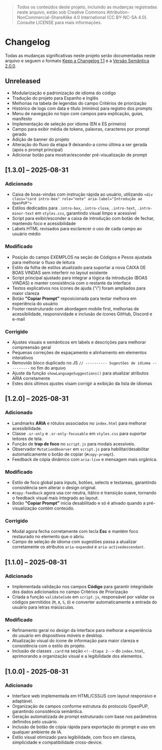 > Todos os conteúdos deste projeto, incluindo as mudanças registradas neste arquivo, estão sob Creative Commons Attribution-NonCommercial-ShareAlike 4.0 International (CC BY-NC-SA 4.0). Consulte LICENSE para mais informações.

# Changelog

Todas as mudanças significativas neste projeto serão documentadas neste arquivo e seguem o formato [Keep a Changelog 1.1](https://keepachangelog.com/pt-BR/1.1.0/) e a [Versão Semântica 2.0.0](https://semver.org/lang/pt-BR/).


## Unreleased
-  Modularização e padronização de idioma do código
-  Tradução do projeto para  Espanho e Inglês
-  Melhorias na tabela de legendas do campo Critérios de priorização
-  Histórico de logs com data e título (minímo) para registro dos prompts
-  Menu de navegação no topo com campos para explicação, guias, manifesto
-  Implementação de seleção por idioma (EN e ES primeiro)
-  Campo para exibir média de tokens, palavras, caracteres por prompt gerado
-  Adição de banner do projeto
-  Alteração do fluxo da etapa 9 deixando-a como última a ser gerada (após o prompt principal)
-  Adicionar botão para mostrar/esconder pré-visualização de prompt
  

## [1.3.0] – 2025-08-31
### Adicionado
- Caixa de boas-vindas com instrução rápida ao usuário, utilizando `<div class="card intro-box" role="note" aria-label="Introdução ao OpenPUP">`
- Estilos dedicados para `.intro-box`, `.intro-close`, `.intro-text`, `.intro-minor-text` em `styles.css`, garantindo visual limpo e acessível
- Script para exibir/esconder a caixa de introdução com botão de fechar, mantendo foco e acessibilidade
- Labels HTML revisados para esclarecer o uso de cada campo ao usuário médio

### Modificado
- Posição do campo EXEMPLOS na seção de Códigos e Pesos ajustada para melhorar o fluxo de leitura
- Estilo da folha de estilos atualizado para suportar a nova CAIXA DE BOAS VINDAS sem interferir no layout existente
- Script principal ajustado para integrar a lógica da introdução (BOAS VINDAS) e manter consistência com o restante da interface
- Textos explicativos nos ícones de ajuda ("i") foram ampliados para maior clareza
- Botão **"Copiar Prompt"** reposicionada para testar melhora em experiência do usuário
- Footer reestruturado com abordagem mobile first, melhorias de acessibilidade, responsividade e inclusão de ícones GitHub, Discord e e-mail

### Corrigido
- Ajustes visuais e semânticos em labels e descrições para melhorar compreensão geral
- Pequenas correções de espaçamento e alinhamento em elementos interativos
- Removido bloco duplicado no JS `// ---------- Sugestões de idioma ----------` no fim do arquivo
- Ajuste da função `showLanguageSuggestions()` para atualizar atributos ARIA corretamente
- Estes dois últimos ajustes visam corrigir a exibição da lista de idiomas


## [1.2.0] – 2025-08-31
### Adicionado
- Landmarks **ARIA** e rótulos associados no `index.html` para melhorar acessibilidade.
- Classe `.sr-only` e `.sr-only-focusable` em `styles.css` para suportar leitores de tela.
- Função de **trap de foco** no `script.js` para modais acessíveis.
- Observador `MutationObserver` em `script.js` para habilitar/desabilitar automaticamente o botão de copiar (`#copy-prompt`).
- Feedback de cópia dinâmico com `aria-live` e mensagem mais orgânica.

### Modificado
- Estilo de foco global para inputs, botões, selects e textareas, garantindo consistência sem alterar o design original.
- `#copy-feedback` agora usa cor neutra, itálico e transição suave, tornando o feedback visual mais integrado ao layout.
- Botão **"Copiar Prompt"** inicia desabilitado e só é ativado quando a pré-visualização contém conteúdo.

### Corrigido
- Modal agora fecha corretamente com tecla **Esc** e mantém foco restaurado no elemento que o abriu.
- Campo de seleção de idioma com sugestões passa a atualizar corretamente os atributos `aria-expanded` e `aria-activedescendant`.


## [1.1.0] – 2025-08-31
### Adicionado
- Implementada validação nos campos **Código** para garantir integridade dos dados adicionados no campo Critérios de Priorização 
- Criada a função `validateCode` em `script.js`, responsável por validar os códigos permitidos (`M`, `A`, `S`, `D`) e converter automaticamente a entrada do usuário para letras maiúsculas.

### Modificado
- Refinamento geral no design da interface para melhorar a experiência do usuário em dispositivos móveis e desktop.
- Atualização visual do ícone de informação para maior clareza e consistência com o estilo do projeto.
- Inclusão de classes `.card` na seção `<!--Etapa 2-->` do `index.html`, aprimorando a organização visual e a legibilidade dos elementos.


## [1.0.0] - 2025-08-31
### Adicionado
- Interface web implementada em HTML/CSS/JS com layout responsivo e adaptável.
- Organização de campos conforme estrutura do protocolo OpenPUP, garantindo consistência semântica.
- Geração automatizada de prompt estruturado com base nos parâmetros definidos pelo usuário.
- Inclusão de botão de cópia rápida para exportação do prompt e uso em qualquer ambiente de IA.
- Estilo visual otimizado para legibilidade, com foco em clareza, simplicidade e compatibilidade cross-device.
